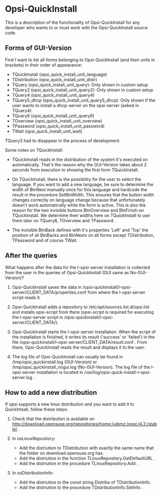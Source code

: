 # Opsi-QuickInstall

This is a description of the functionality of Opsi-QuickInstall for any developer who wants to or must work with the Opsi-QuickInstall source code.

## Forms of GUI-Version

First I want to list all forms belonging to Opsi-QuickInstall (and their units in brackets) in their order of appearance:

+ TQuickInstall (opsi_quick_install_unit_language)
+ TDistribution (opsi_quick_install_unit_distr)
+ TQuery (opsi_quick_install_unit_query): Only shown in custom setup
+ TQuery2 (opsi_quick_install_unit_query2): Only shown in custom setup
+ TQuery4 (opsi_quick_install_unit_query4)
+ TQuery5_dhcp (opsi_quick_install_unit_query5_dhcp): Only shown if the user wants to install a dhcp-server on the opsi-server (asked in TQuery4).
+ TQuery6 (opsi_quick_install_unit_query6)
+ TOverview (opsi_quick_install_unit_overview)
+ TPassword (opsi_quick_install_unit_password)
+ TWait (opsi_quick_install_unit_wait)

TQuery3 had to disappear in the process of development.

Some notes on TQuickInstall:

+ TQuickInstall reads in the distribution of the system it's executed on automatically. That's the reason why the GUI-Version takes about 2 seconds from execution to showing the first form TQuickInstall.

+ On TQuickInstall, there is the possibility for the user to select the language. If you want to add a new language, be sure to determine the width of BtnNext manually once for this language and hardcode the result in the procedure SetBtnWidth. This ensures that the button width changes correctly on language change because that unfortunately doesn't work automatically while the form is active. This is also the reason for the two invisible buttons BtnOverview and BtnFinish on TQuickInstall. We determine their widths here on TQuickInstall to use them later on TQuery6, TOverview and TPassword.

+ The invisible BtnBack defines with it's properties 'Left' and 'Top' the position of all BtnBacks and BtnNexts on all forms except TDistribution, TPassword and of course TWait.


## After the queries

What happens after the data for the l-opsi-server installation is collected from the user in the queries of Opsi-QuickInstall (GUI same as No-GUI-Version)?

1. Opsi-QuickInstall saves the data in /opsi-quickinstall/l-opsi-server/CLIENT_DATA/properties.conf from where the l-opsi-server script reads it.

2. Opsi-QuickInstall adds a repository to /etc/apt/sources.list.d/opsi.list and installs opsi-script from there (opsi-script is required for executing the l-opsi-server script in /opsi-quickinstall/l-opsi-server/CLIENT_DATA/).

3. Opsi-QuickInstall starts the l-opsi-server installation. When the script of the installation is finished, it writes its result ('success' or 'failed') in the file /opsi-quickinstall/l-opsi-server/CLIENT_DATA/result.conf . From there, Opsi-QuickInstall reads the result and displays it to the user.

4. The log file of Opsi-QuickInstall can usually be found in /tmp/opsi_quickinstall.log (GUI-Version) or /tmp/opsi_quickinstall_nogui.log (No-GUI-Version). The log file of the l-opsi-server installation is located in /var/log/opsi-quick-install-l-opsi-server.log .


## How to add a new distribution

If opsi supports a new linux distribution and you want to add it to QuickIntsall, follow these steps:

1. Check that the distribution is available on http://download.opensuse.org/repositories/home:/uibmz:/opsi:/4.2:/stable/ .

2. In osLinuxRepository:
	+ Add the distriution to TDistribution with exactly the same name that the folder on download.opensuse.org has.
	+ Add the distriution in the function TLinuxRepository.GetDefaultURL .
	+ Add the distriution in the procedure TLinuxRepository.Add .

3. In osDistributionInfo:
	+ Add the distriution to the const string Distribs of TDistributionInfo.
	+ Add the distriution to the procedure TDistributionInfo.SetInfo .


